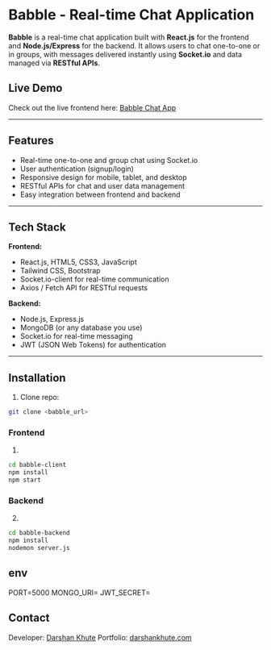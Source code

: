 # Babble - Real-time Chat Application

**Babble** is a real-time chat application built with **React.js** for the frontend and **Node.js/Express** for the backend. It allows users to chat one-to-one or in groups, with messages delivered instantly using **Socket.io** and data managed via **RESTful APIs**.

## Live Demo

Check out the live frontend here: [Babble Chat App](https://babble-chatapp.netlify.app/)

---

## Features

- Real-time one-to-one and group chat using Socket.io  
- User authentication (signup/login)  
- Responsive design for mobile, tablet, and desktop  
- RESTful APIs for chat and user data management  
- Easy integration between frontend and backend  

---

## Tech Stack

**Frontend:**
- React.js, HTML5, CSS3, JavaScript  
- Tailwind CSS, Bootstrap  
- Socket.io-client for real-time communication  
- Axios / Fetch API for RESTful requests  

**Backend:**
- Node.js, Express.js  
- MongoDB (or any database you use)  
- Socket.io for real-time messaging  
- JWT (JSON Web Tokens) for authentication  

---

## Installation
1. Clone repo:
```bash
git clone <babble_url>
```
### Frontend
1. 
```bash
cd babble-client
npm install
npm start
```
### Backend
2. 
```bash
cd babble-backend
npm install
nodemon server.js
```
## env
PORT=5000
MONGO_URI=<your-mongodb-uri>
JWT_SECRET=<your-jwt-secret>

## Contact

Developer: [Darshan Khute](https://github.com/dev-kdarshan/)
Portfolio: [darshankhute.com](https://portfolio-darshankhute.netlify.app/)